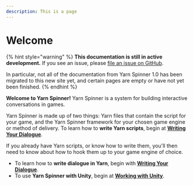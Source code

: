 ```yaml
---
description: This is a page
---
```


# Welcome

{% hint style="warning" %}
**This documentation is still in active development.** If you see an issue, please [file an issue on GitHub](https://github.com/YarnSpinnerTool/YSDocs/issues/new).

In particular, not all of the documentation from Yarn Spinner 1.0 has been migrated to this new site yet, and certain pages are empty or have not yet been finished.
{% endhint %}

**Welcome to Yarn Spinner!** Yarn Spinner is a system for building interactive conversations in games.

Yarn Spinner is made up of two things: Yarn files that contain the script for your game, and the Yarn Spinner framework for your chosen game engine or method of delivery. To learn how to **write Yarn scripts**, begin at [**Writing Your Dialogue**](broken-reference).

If you already have Yarn scripts, or know how to write them, you'll then need to know about how to hook them up to your game engine of choice.

* To learn how to **write dialogue in Yarn**, begin with [**Writing Your Dialogue**](broken-reference).
* To use **Yarn Spinner with Unity**, begin at [**Working with Unity**](using-yarnspinner-with-unity/overview.md).

